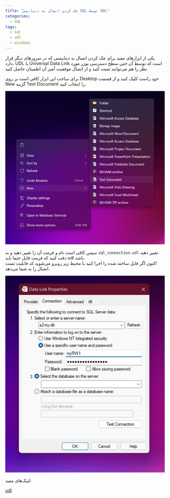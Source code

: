 ```yaml
---
title: "چک کردن اتصال به دیتابیس SQL توسط UDL"
categories:
  - SQL
tags:
  - sql
  - udl
  - windows
---
```

یکی از ابزارهای مفید برای چک کردن اتصال به دیتابیسی که در سرورهای دیگر قرار دارد، UDL یا Universal Data Link است که توسط آن حتی سطح دسترسی یوزر مورد نظر را هم می‌توانید تست کنید و از اتصال موفقیت آمیز آن اطمینان حاصل کنید.  

برای ساخت این ابزار کافی است بر روی Desktop خود راست کلیک کنید و از قسمت New گزینه Text Document را انتخاب کنید.  

<p align="center" >
  <img src="/assets/img/udl1.jpg" alt="mhkarami97" width="600" />
</p>

سپس کافی است نام و فرمت آن را تغییر دهید و به `sql_connection.udl` تغییر دهید.  
دقت کنید که فرمت فایل حتما باید udl باشد.  
اکنون اگر فایل ساخته شده را اجرا کنید با محیط زیر روبرو می‌شوید که قابلیت تست اتصال را به شما می‌دهد.  

<p align="center" >
  <img src="/assets/img/udl.jpg" alt="mhkarami97" width="600" />
</p>

لینک‌های مفید:  

[udl](https://docs.microsoft.com/en-us/sql/connect/oledb/help-topics/data-link-pages?view=sql-server-ver15)  